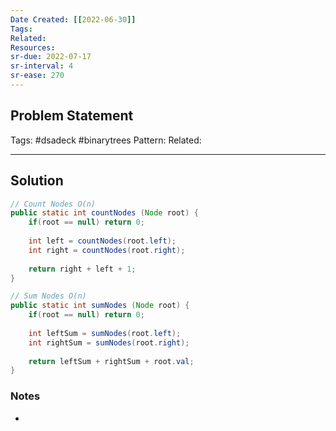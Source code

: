 ```yaml
---
Date Created: [[2022-06-30]]
Tags: 
Related: 
Resources: 
sr-due: 2022-07-17
sr-interval: 4
sr-ease: 270
---
```


## Problem Statement


Tags:  #dsadeck  #binarytrees 
Pattern: 
Related: 

---

## Solution
``` java
// Count Nodes O(n)
public static int countNodes (Node root) {
	if(root == null) return 0;
	
	int left = countNodes(root.left);
	int right = countNodes(root.right);
	
	return right + left + 1;
}

// Sum Nodes O(n)
public static int sumNodes (Node root) {
	if(root == null) return 0;
	
	int leftSum = sumNodes(root.left);
	int rightSum = sumNodes(root.right);
	
	return leftSum + rightSum + root.val;
}
```

### Notes
- 